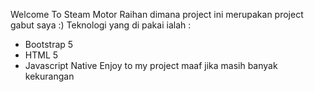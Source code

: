 Welcome To Steam Motor Raihan
dimana project ini merupakan project gabut saya :)
Teknologi yang di pakai ialah :
- Bootstrap 5
- HTML 5
- Javascript Native
Enjoy to my project maaf jika masih banyak kekurangan
